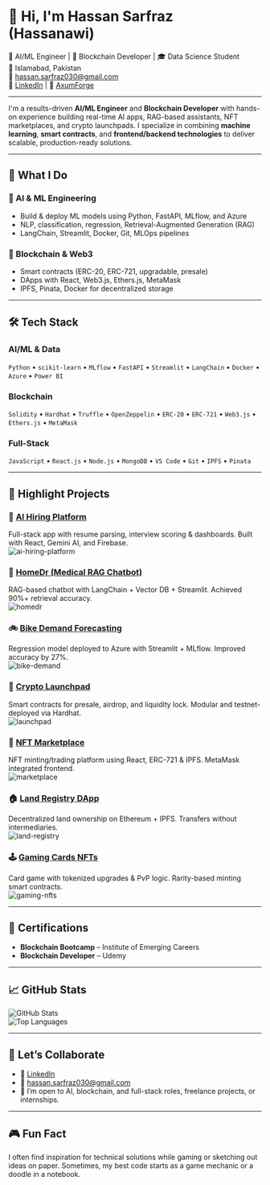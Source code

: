# 👋 Hi, I'm Hassan Sarfraz (Hassanawi)

🧠 AI/ML Engineer | 🔗 Blockchain Developer | 🎓 Data Science Student  
📍 Islamabad, Pakistan  
📧 hassan.sarfraz030@gmail.com  
🔗 [LinkedIn](https://www.linkedin.com/in/-hassan-sarfraz) | 🏢 [AxumForge](https://www.linkedin.com/company/axumforge/)

---

I'm a results-driven **AI/ML Engineer** and **Blockchain Developer** with hands-on experience building real-time AI apps, RAG-based assistants, NFT marketplaces, and crypto launchpads. I specialize in combining **machine learning**, **smart contracts**, and **frontend/backend technologies** to deliver scalable, production-ready solutions.

---

## 🚀 What I Do

### 🧠 AI & ML Engineering
- Build & deploy ML models using Python, FastAPI, MLflow, and Azure
- NLP, classification, regression, Retrieval-Augmented Generation (RAG)
- LangChain, Streamlit, Docker, Git, MLOps pipelines

### 🔗 Blockchain & Web3
- Smart contracts (ERC-20, ERC-721, upgradable, presale)
- DApps with React, Web3.js, Ethers.js, MetaMask
- IPFS, Pinata, Docker for decentralized storage

---

## 🛠️ Tech Stack

### AI/ML & Data
`Python` • `scikit-learn` • `MLflow` • `FastAPI` • `Streamlit` • `LangChain` • `Docker` • `Azure` • `Power BI`

### Blockchain
`Solidity` • `Hardhat` • `Truffle` • `OpenZeppelin` • `ERC-20` • `ERC-721` • `Web3.js` • `Ethers.js` • `MetaMask`

### Full-Stack
`JavaScript` • `React.js` • `Node.js` • `MongoDB` • `VS Code` • `Git` • `IPFS` • `Pinata`

---

## 🧪 Highlight Projects

### 🤖 [AI Hiring Platform](https://github.com/Hassanawi/ai-hiring-platform)
Full-stack app with resume parsing, interview scoring & dashboards. Built with React, Gemini AI, and Firebase.  
![ai-hiring-platform](https://github.com/Hassanawi/ai-hiring-platform/raw/main/demo.gif)

### 💊 [HomeDr (Medical RAG Chatbot)](https://github.com/Hassanawi/HomeDr)
RAG-based chatbot with LangChain + Vector DB + Streamlit. Achieved 90%+ retrieval accuracy.  
![homedr](https://github.com/Hassanawi/HomeDr/raw/main/demo.gif)

### 🚲 [Bike Demand Forecasting](https://github.com/Hassanawi/bike-sharing-forecast)
Regression model deployed to Azure with Streamlit + MLflow. Improved accuracy by 27%.  
![bike-demand](https://github.com/Hassanawi/bike-sharing-forecast/raw/main/demo.gif)

### 🚀 [Crypto Launchpad](https://github.com/Hassanawi/crypto-launchpad)
Smart contracts for presale, airdrop, and liquidity lock. Modular and testnet-deployed via Hardhat.  
![launchpad](https://github.com/Hassanawi/crypto-launchpad/raw/main/demo.gif)

### 🎨 [NFT Marketplace](https://github.com/Hassanawi/nft-marketplace)
NFT minting/trading platform using React, ERC-721 & IPFS. MetaMask integrated frontend.  
![marketplace](https://github.com/Hassanawi/nft-marketplace/raw/main/demo.gif)

### 🏠 [Land Registry DApp](https://github.com/Hassanawi/land-registry)
Decentralized land ownership on Ethereum + IPFS. Transfers without intermediaries.  
![land-registry](https://github.com/Hassanawi/land-registry/raw/main/demo.gif)

### 🕹️ [Gaming Cards NFTs](https://github.com/Hassanawi/nft-gaming-cards)
Card game with tokenized upgrades & PvP logic. Rarity-based minting smart contracts.  
![gaming-nfts](https://github.com/Hassanawi/nft-gaming-cards/raw/main/demo.gif)

---

## 🏅 Certifications

- **Blockchain Bootcamp** – Institute of Emerging Careers  
- **Blockchain Developer** – Udemy

---

## 📈 GitHub Stats

![GitHub Stats](https://github-readme-stats.vercel.app/api?username=Hassanawi&show_icons=true&theme=tokyonight)  
![Top Languages](https://github-readme-stats.vercel.app/api/top-langs/?username=Hassanawi&layout=compact&theme=tokyonight)

---

## 📢 Let’s Collaborate

- 🔗 [LinkedIn](https://www.linkedin.com/in/-hassan-sarfraz)  
- 📧 hassan.sarfraz030@gmail.com  
- 💼 I’m open to AI, blockchain, and full-stack roles, freelance projects, or internships.

---

## 🎮 Fun Fact
I often find inspiration for technical solutions while gaming or sketching out ideas on paper. Sometimes, my best code starts as a game mechanic or a doodle in a notebook.

